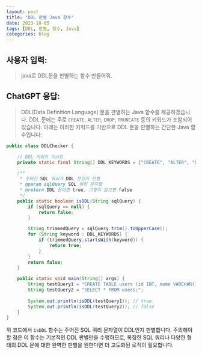 ```yaml
---
layout: post
title: "DDL 판별 Java 함수"
date: 2023-10-05
tags: [DDL, 판별, 함수, Java]
categories: blog
---
```


## 사용자 입력:
> java로 DDL문을 판별하는 함수 만들어줘.

## ChatGPT 응답:
> DDL(Data Definition Language) 문을 판별하는 Java 함수를 제공하겠습니다. DDL 문에는 주로 `CREATE`, `ALTER`, `DROP`, `TRUNCATE` 등의 키워드가 포함되어 있습니다. 아래는 이러한 키워드를 기반으로 DDL 문을 판별하는 간단한 Java 함수입니다:

```java
public class DDLChecker {

    // DDL 키워드 리스트
    private static final String[] DDL_KEYWORDS = {"CREATE", "ALTER", "DROP", "TRUNCATE"};

    /**
     * 주어진 SQL 쿼리가 DDL 문인지 판별
     * @param sqlQuery SQL 쿼리 문자열
     * @return DDL 문이면 true, 그렇지 않으면 false
     */
    public static boolean isDDL(String sqlQuery) {
        if (sqlQuery == null) {
            return false;
        }

        String trimmedQuery = sqlQuery.trim().toUpperCase();
        for (String keyword : DDL_KEYWORDS) {
            if (trimmedQuery.startsWith(keyword)) {
                return true;
            }
        }
        return false;
    }

    public static void main(String[] args) {
        String testQuery1 = "CREATE TABLE users (id INT, name VARCHAR(100));";
        String testQuery2 = "SELECT * FROM users;";
        
        System.out.println(isDDL(testQuery1)); // true
        System.out.println(isDDL(testQuery2)); // false
    }
}
```

위 코드에서 `isDDL` 함수는 주어진 SQL 쿼리 문자열이 DDL인지 판별합니다. 주의해야 할 점은 이 함수는 기본적인 DDL 판별만을 수행하므로, 복잡한 SQL 쿼리나 다양한 형태의 DDL 문에 대한 완벽한 판별을 원한다면 더 고도화된 로직이 필요합니다.

